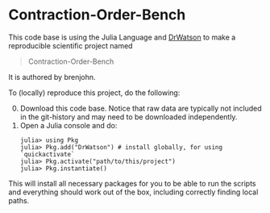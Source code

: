 # Contraction-Order-Bench

This code base is using the Julia Language and [DrWatson](https://juliadynamics.github.io/DrWatson.jl/stable/)
to make a reproducible scientific project named
> Contraction-Order-Bench

It is authored by brenjohn.

To (locally) reproduce this project, do the following:

0. Download this code base. Notice that raw data are typically not included in the
   git-history and may need to be downloaded independently.
1. Open a Julia console and do:
   ```
   julia> using Pkg
   julia> Pkg.add("DrWatson") # install globally, for using `quickactivate`
   julia> Pkg.activate("path/to/this/project")
   julia> Pkg.instantiate()
   ```

This will install all necessary packages for you to be able to run the scripts and
everything should work out of the box, including correctly finding local paths.
